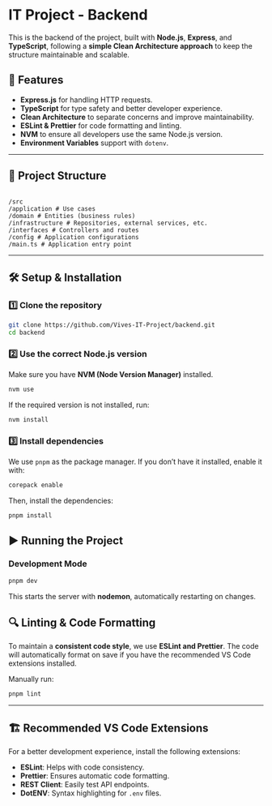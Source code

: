 # IT Project - Backend

This is the backend of the project, built with **Node.js**, **Express**, and **TypeScript**, following a **simple Clean Architecture approach** to keep the structure maintainable and scalable.

## 🚀 Features

- **Express.js** for handling HTTP requests.
- **TypeScript** for type safety and better developer experience.
- **Clean Architecture** to separate concerns and improve maintainability.
- **ESLint & Prettier** for code formatting and linting.
- **NVM** to ensure all developers use the same Node.js version.
- **Environment Variables** support with `dotenv`.

---

## 📂 Project Structure

```

/src
/application # Use cases
/domain # Entities (business rules)
/infrastructure # Repositories, external services, etc.
/interfaces # Controllers and routes
/config # Application configurations
/main.ts # Application entry point

```

---

## 🛠️ Setup & Installation

### 1️⃣ **Clone the repository**

```sh
git clone https://github.com/Vives-IT-Project/backend.git
cd backend
```

### 2️⃣ **Use the correct Node.js version**

Make sure you have **NVM (Node Version Manager)** installed.

```sh
nvm use
```

If the required version is not installed, run:

```sh
nvm install
```

### 3️⃣ **Install dependencies**

We use `pnpm` as the package manager. If you don’t have it installed, enable it with:

```sh
corepack enable
```

Then, install the dependencies:

```sh
pnpm install
```

## ▶️ Running the Project

### **Development Mode**

```sh
pnpm dev
```

This starts the server with **nodemon**, automatically restarting on changes.

## 🔍 Linting & Code Formatting

To maintain a **consistent code style**, we use **ESLint and Prettier**. The code will automatically format on save if you have the recommended VS Code extensions installed.

Manually run:

```sh
pnpm lint
```

---

## 🏗️ Recommended VS Code Extensions

For a better development experience, install the following extensions:

- **ESLint**: Helps with code consistency.
- **Prettier**: Ensures automatic code formatting.
- **REST Client**: Easily test API endpoints.
- **DotENV**: Syntax highlighting for `.env` files.
